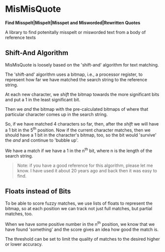 # MisMisQuote

**Find Misspelt|Mispelt|Misspet and Misworded|Rewritten Quotes**

A library to find potenitally misspelt or misworded text from a body of reference texts

## Shift-And Algorithm

MisMisQuote is loosely based on the 'shift-and' algorithm for text matching.

The 'shift-and' algorithm uses a bitmap, i.e., a processor register, to represent how far we have matched the
search string to the reference string.

At each new character, we _shift_ the bitmap towards the more significant bits and put a 1 in
the least significant bit.

Then we _and_ the bitmap with the pre-calculated bitmaps of where that particular character
comes up in the search string.

So, if we have matched 4 characters so far, then, after the _shift_ we will have a 1 bit
in the 5<sup>th</sup> position. Now if the current character matches, then we should have a 1 bit
in the character's bitmap, too, so the bit would 'survive' the _and_ and continue
to 'bubble up'.

We have a match if we have a 1 in the n<sup>th</sup> bit, where n is the length of the search string.

> Note: if you have a good reference for this algorithm, please let me know. I have used it
> about 20 years ago and back then it was easy to find.

## Floats instead of Bits

To be able to score fuzzy matches, we use lists of floats to represent the bitmap, so
at each position we can track not just full matches, but partial matches, too.

When we have some positive number in the n<sup>th</sup> position, we know that we have found
'something' and the score gives an idea how good the match is.

The threshold can be set to limit the quality of matches to the desired higher or
lower accuracy.
